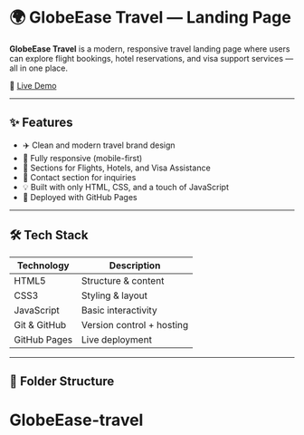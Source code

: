 # 🌍 GlobeEase Travel — Landing Page

**GlobeEase Travel** is a modern, responsive travel landing page where users can explore flight bookings, hotel reservations, and visa support services — all in one place.

🔗 [Live Demo](https://mariamokuniyi.github.io/globeease-travel/)

---

## ✨ Features

- ✈️ Clean and modern travel brand design
- 📱 Fully responsive (mobile-first)
- 🛫 Sections for Flights, Hotels, and Visa Assistance
- 💬 Contact section for inquiries
- 💡 Built with only HTML, CSS, and a touch of JavaScript
- 🚀 Deployed with GitHub Pages

---

## 🛠 Tech Stack

| Technology     | Description                 |
|----------------|-----------------------------|
| HTML5          | Structure & content         |
| CSS3           | Styling & layout            |
| JavaScript     | Basic interactivity         |
| Git & GitHub   | Version control + hosting   |
| GitHub Pages   | Live deployment             |

---

## 📁 Folder Structure

# GlobeEase-travel
